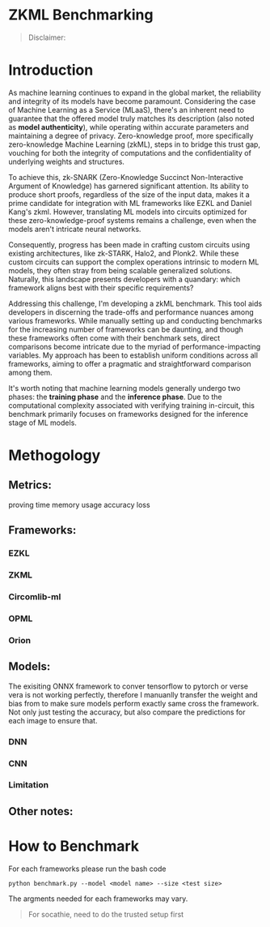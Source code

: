 ZKML Benchmarking
===
> Disclaimer:

# Introduction


As machine learning continues to expand in the global market, the reliability and integrity of its models have become paramount. Considering the case of Machine Learning as a Service (MLaaS), there's an inherent need to guarantee that the offered model truly matches its description (also noted as **model authenticity**), while operating within accurate parameters and maintaining a degree of privacy. Zero-knowledge proof, more specifically zero-knowledge Machine Learning (zkML), steps in to bridge this trust gap, vouching for both the integrity of computations and the confidentiality of underlying weights and structures.

To achieve this, zk-SNARK (Zero-Knowledge Succinct Non-Interactive Argument of Knowledge) has garnered significant attention. Its ability to produce short proofs, regardless of the size of the input data, makes it a prime candidate for integration with ML frameworks like EZKL and Daniel Kang's zkml. However, translating ML models into circuits optimized for these zero-knowledge-proof systems remains a challenge, even when the models aren't intricate neural networks. 

Consequently, progress has been made in crafting custom circuits using existing architectures, like zk-STARK, Halo2, and Plonk2. While these custom circuits can support the complex operations intrinsic to modern ML models, they often stray from being scalable generalized solutions. Naturally, this landscape presents developers with a quandary: which framework aligns best with their specific requirements?

Addressing this challenge, I'm developing a zkML benchmark. This tool aids developers in discerning the trade-offs and performance nuances among various frameworks. While manually setting up and conducting benchmarks for the increasing number of frameworks can be daunting, and though these frameworks often come with their benchmark sets, direct comparisons become intricate due to the myriad of performance-impacting variables. My approach has been to establish uniform conditions across all frameworks, aiming to offer a pragmatic and straightforward comparison among them.

It's worth noting that machine learning models generally undergo two phases: the **training phase** and the **inference phase**. Due to the computational complexity associated with verifying training in-circuit, this benchmark primarily focuses on frameworks designed for the inference stage of ML models. 


# Methogology

## Metrics:

proving time
memory usage
accuracy loss

## Frameworks:

### EZKL

### ZKML

### Circomlib-ml

### OPML

### Orion

## Models:

The exisiting ONNX framework to conver tensorflow to pytorch or verse vera is not working perfectly, therefore I manuanlly transfer the weight and bias from to make sure models perform exactly same cross the framework. Not only just testing the accuracy, but also compare the predictions for each image to ensure that.

### DNN

### CNN

### Limitation


## Other notes:


# How to Benchmark

For each frameworks please run the bash code
```
python benchmark.py --model <model name> --size <test size>
```

The argments needed for each frameworks may vary. 

> For socathie, need to do the trusted setup first